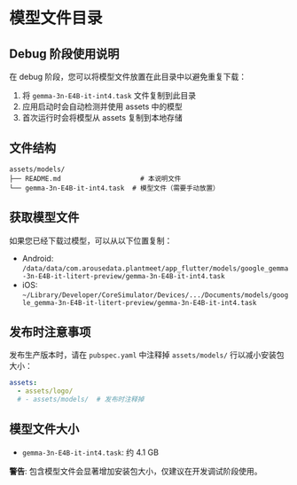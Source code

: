 # 模型文件目录

## Debug 阶段使用说明

在 debug 阶段，您可以将模型文件放置在此目录中以避免重复下载：

1. 将 `gemma-3n-E4B-it-int4.task` 文件复制到此目录
2. 应用启动时会自动检测并使用 assets 中的模型
3. 首次运行时会将模型从 assets 复制到本地存储

## 文件结构

```
assets/models/
├── README.md                    # 本说明文件
└── gemma-3n-E4B-it-int4.task  # 模型文件（需要手动放置）
```

## 获取模型文件

如果您已经下载过模型，可以从以下位置复制：
- Android: `/data/data/com.arousedata.plantmeet/app_flutter/models/google_gemma-3n-E4B-it-litert-preview/gemma-3n-E4B-it-int4.task`
- iOS: `~/Library/Developer/CoreSimulator/Devices/.../Documents/models/google_gemma-3n-E4B-it-litert-preview/gemma-3n-E4B-it-int4.task`

## 发布时注意事项

发布生产版本时，请在 `pubspec.yaml` 中注释掉 `assets/models/` 行以减小安装包大小：

```yaml
assets:
  - assets/logo/
  # - assets/models/  # 发布时注释掉
```

## 模型文件大小

- `gemma-3n-E4B-it-int4.task`: 约 4.1 GB

**警告**: 包含模型文件会显著增加安装包大小，仅建议在开发调试阶段使用。